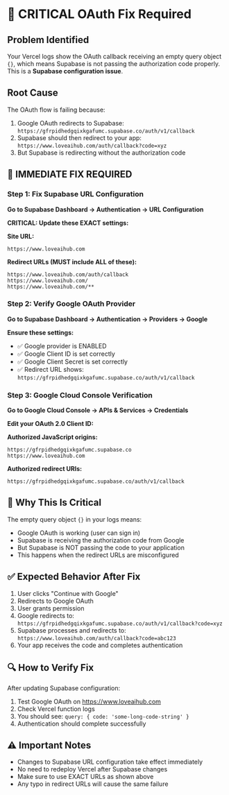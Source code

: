 # 🚨 CRITICAL OAuth Fix Required

## Problem Identified

Your Vercel logs show the OAuth callback receiving an empty query object `{}`, which means Supabase is not passing the authorization code properly. This is a **Supabase configuration issue**.

## Root Cause

The OAuth flow is failing because:
1. Google OAuth redirects to Supabase: `https://gfrpidhedgqixkgafumc.supabase.co/auth/v1/callback`
2. Supabase should then redirect to your app: `https://www.loveaihub.com/auth/callback?code=xyz`
3. But Supabase is redirecting without the authorization code

## 🔧 IMMEDIATE FIX REQUIRED

### Step 1: Fix Supabase URL Configuration

**Go to Supabase Dashboard → Authentication → URL Configuration**

**CRITICAL: Update these EXACT settings:**

**Site URL:**
```
https://www.loveaihub.com
```

**Redirect URLs (MUST include ALL of these):**
```
https://www.loveaihub.com/auth/callback
https://www.loveaihub.com/
https://www.loveaihub.com/**
```

### Step 2: Verify Google OAuth Provider

**Go to Supabase Dashboard → Authentication → Providers → Google**

**Ensure these settings:**
- ✅ Google provider is ENABLED
- ✅ Google Client ID is set correctly
- ✅ Google Client Secret is set correctly
- ✅ Redirect URL shows: `https://gfrpidhedgqixkgafumc.supabase.co/auth/v1/callback`

### Step 3: Google Cloud Console Verification

**Go to Google Cloud Console → APIs & Services → Credentials**

**Edit your OAuth 2.0 Client ID:**

**Authorized JavaScript origins:**
```
https://gfrpidhedgqixkgafumc.supabase.co
https://www.loveaihub.com
```

**Authorized redirect URIs:**
```
https://gfrpidhedgqixkgafumc.supabase.co/auth/v1/callback
```

## 🚨 Why This Is Critical

The empty query object `{}` in your logs means:
- Google OAuth is working (user can sign in)
- Supabase is receiving the authorization code from Google
- But Supabase is NOT passing the code to your application
- This happens when the redirect URLs are misconfigured

## ✅ Expected Behavior After Fix

1. User clicks "Continue with Google"
2. Redirects to Google OAuth
3. User grants permission
4. Google redirects to: `https://gfrpidhedgqixkgafumc.supabase.co/auth/v1/callback?code=xyz`
5. Supabase processes and redirects to: `https://www.loveaihub.com/auth/callback?code=abc123`
6. Your app receives the code and completes authentication

## 🔍 How to Verify Fix

After updating Supabase configuration:
1. Test Google OAuth on https://www.loveaihub.com
2. Check Vercel function logs
3. You should see: `query: { code: 'some-long-code-string' }`
4. Authentication should complete successfully

## ⚠️ Important Notes

- Changes to Supabase URL configuration take effect immediately
- No need to redeploy Vercel after Supabase changes
- Make sure to use EXACT URLs as shown above
- Any typo in redirect URLs will cause the same failure